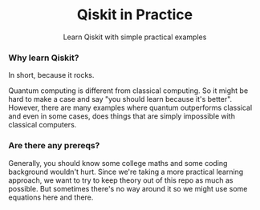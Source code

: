 <center>

# Qiskit in Practice

Learn Qiskit with simple practical examples

</center>

### Why learn Qiskit?

In short, because it rocks.

Quantum computing is different from classical computing. So it might be hard to make a case and say "you should learn because it's better". However, there are many examples where quantum outperforms classical and even in some cases, does things that are simply impossible with classical computers.

### Are there any prereqs?

Generally, you should know some college maths and some coding background wouldn't hurt. Since we're taking a more practical learning approach, we want to try to keep theory out of this repo as much as possible. But sometimes there's no way around it so we might use some equations here and there.
